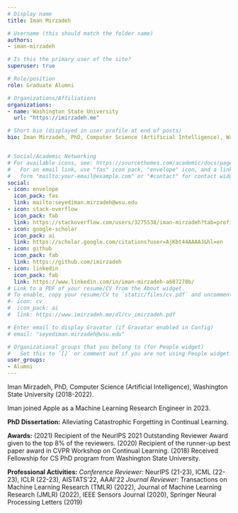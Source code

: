 ```yaml
---
# Display name
title: Iman Mirzadeh

# Username (this should match the folder name)
authors:
- iman-mirzadeh

# Is this the primary user of the site?
superuser: true

# Role/position
role: Graduate Alumni

# Organizations/Affiliations
organizations:
- name: Washington State University
  url: "https://imirzadeh.me"

# Short bio (displayed in user profile at end of posts)
bio: Iman Mirzadeh, PhD, Computer Science (Artificial Intelligence), Washington State University (2018-2022)


# Social/Academic Networking
# For available icons, see: https://sourcethemes.com/academic/docs/page-builder/#icons
#   For an email link, use "fas" icon pack, "envelope" icon, and a link in the
#   form "mailto:your-email@example.com" or "#contact" for contact widget.
social:
- icon: envelope
  icon_pack: fas
  link: mailto:seyediman.mirzadeh@wsu.edu
- icon: stack-overflow
  icon_pack: fab
  link: https://stackoverflow.com/users/3275538/iman-mirzadeh?tab=profile
- icon: google-scholar
  icon_pack: ai
  link: https://scholar.google.com/citations?user=AjKbt44AAAAJ&hl=en
- icon: github
  icon_pack: fab
  link: https://github.com/imirzadeh
- icon: linkedin
  icon_pack: fab
  link: https://www.linkedin.com/in/iman-mirzadeh-a687278b/
# Link to a PDF of your resume/CV from the About widget.
# To enable, copy your resume/CV to `static/files/cv.pdf` and uncomment the lines below.  
#- icon: cv
#  icon_pack: ai
#  link: https://www.imirzadeh.me/dl/cv_imirzadeh.pdf

# Enter email to display Gravatar (if Gravatar enabled in Config)
# email: "seyediman.mirzadeh@wsu.edu"

# Organizational groups that you belong to (for People widget)
#   Set this to `[]` or comment out if you are not using People widget.
user_groups:
- Alumni
---
```

Iman Mirzadeh, PhD, Computer Science (Artificial Intelligence), Washington State University (2018-2022).

Iman joined Apple as a Machine Learning Research Engineer in 2023.

<strong>PhD Dissertation:</strong> Alleviating Catastrophic Forgetting in Continual Learning.

<strong>Awards:</strong>
(2021) Recipient of the NeurIPS 2021 Outstanding Reviewer Award given to the top 8% of the reviewers.
(2020) Recipient of the runner-up best paper award in CVPR Workshop on Continual Learning.
(2018) Received Fellowship for CS PhD program from Washington State University.

<strong>Professional Activities:</strong>
_Conference Reviewer:_ NeurIPS (21-23), ICML (22-23), ICLR (22-23), AISTATS'22, AAAI'22
_Journal Reviewer:_ Transactions on Machine Learning Research (TMLR) (2022), Journal of Machine Learning
Research (JMLR) (2022), IEEE Sensors Journal (2020), Springer Neural Processing Letters (2019)


<!--I am a PhD student and Graduate Research Assistant at the Washington State University Embedded Machine Intelligence Lab (EMIL) under supervision of Dr. Hassan Ghasemzadeh. I am interested in the real-world challenges of working with machine learning models such as energy constraints and human-in-the-loop interactions with these models. Specifically, I am focusing on Model Optimization (such as model compression), where my goal is to build more efficient models or use the existing models more efficiently. Before joining EMIL, I was an ML Engineer at Sokhan AI, where we provided accurate and scalable Natural Language Processing (NLP) and Computer Vision (CV) services to businesses.-->

